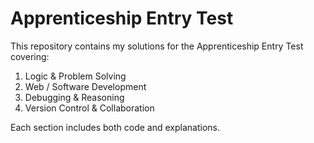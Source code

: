 # Apprenticeship Entry Test

This repository contains my solutions for the Apprenticeship Entry Test covering:
1. Logic & Problem Solving  
2. Web / Software Development  
3. Debugging & Reasoning  
4. Version Control & Collaboration

Each section includes both code and explanations.
